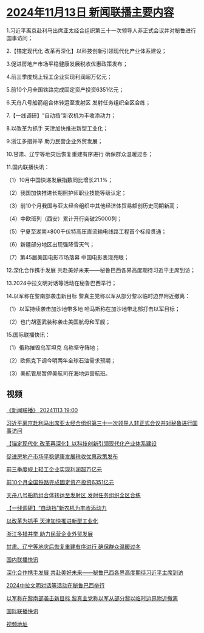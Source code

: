# [2024年11月13日 新闻联播主要内容](https://tv.cctv.com/lm/xwlb/day/20241113.shtml)

1.习近平离京赴利马出席亚太经合组织第三十一次领导人非正式会议并对秘鲁进行国事访问；

2.【锚定现代化 改革再深化】以科技创新引领现代化产业体系建设；

3.促进房地产市场平稳健康发展税收优惠政策发布；

4.前三季度规上轻工企业实现利润超万亿元；

5.前10个月全国铁路完成固定资产投资6351亿元；

6.天舟八号船箭组合体转运至发射区 发射任务组织全区合练；

7.【一线调研】“自动挡”新农机为丰收添动力；

8.以改革为抓手 天津加快推进新型工业化；

9.浙江多措并举 助力民营企业外贸发展；

10.甘肃、辽宁等地灾后恢复重建有序进行 确保群众温暖过冬；

11.国内联播快讯：

（1）10月中国快递发展指数同比增长21.1%；

（2）我国加快推进长期照护师职业技能等级认定；

（3）前10个月我国与亚太经合组织中其他经济体贸易额创历史同期新高；

（4）中欧班列（西安）累计开行突破25000列；

（5）宁夏至湖南±800千伏特高压直流输电线路工程首个标段贯通；

（6）新疆部分地区出现强降雪天气；

（7）第45届美国电影市场落幕 中国电影表现亮眼；

12.深化合作携手发展 共赴美好未来——秘鲁巴西各界高度期待习近平主席到访；

13.2024中拉文明对话等活动在秘鲁巴西举行；

14.以军称在黎南部袭击新目标 黎真主党称以军从部分黎以临时边界附近撤离：

（1）以军持续袭击加沙地带多地 哈马斯称在加沙地带北部打击以军目标；

（2）也门胡塞武装称袭击美国航母和军舰；

15.国际联播快讯：

（1）俄称摧毁乌军坦克 乌称坚守阵地；

（2）欧佩克下调今明两年全球石油需求预期；

（3）美航管局暂停美航司在海地运营航班。

## 视频

[《新闻联播》 20241113 19:00](https://tv.cctv.com/2024/11/13/VIDE8x0OBEKhhBQZkP2hwftg241113.shtml)

[习近平离京赴利马出席亚太经合组织第三十一次领导人非正式会议并对秘鲁进行国事访问](https://tv.cctv.com/2024/11/13/VIDE2XibrboswmU0sGxp5lHN241113.shtml)

[【锚定现代化 改革再深化】以科技创新引领现代化产业体系建设](https://tv.cctv.com/2024/11/13/VIDEH44yV2bYomIY1xPKz9pm241113.shtml)

[促进房地产市场平稳健康发展税收优惠政策发布](https://tv.cctv.com/2024/11/13/VIDELz6Egmye5Sr8Nbc0pkEn241113.shtml)

[前三季度规上轻工企业实现利润超万亿元](https://tv.cctv.com/2024/11/13/VIDEuLpzcfN4N5dGl4GDi1zB241113.shtml)

[前10个月全国铁路完成固定资产投资6351亿元](https://tv.cctv.com/2024/11/13/VIDEgjA46Ud6x3JDYJkkntFi241113.shtml)

[天舟八号船箭组合体转运至发射区 发射任务组织全区合练](https://tv.cctv.com/2024/11/13/VIDEwyiiSSDYGmFlqphlQiBt241113.shtml)

[【一线调研】“自动挡”新农机为丰收添动力](https://tv.cctv.com/2024/11/13/VIDEsQmwoY8ha2xA3cOzahEm241113.shtml)

[以改革为抓手 天津加快推进新型工业化](https://tv.cctv.com/2024/11/13/VIDErsmPgE6rTijvKupx8vyV241113.shtml)

[浙江多措并举 助力民营企业外贸发展](https://tv.cctv.com/2024/11/13/VIDEbJ35ZvyYTxSqbVScSpCk241113.shtml)

[甘肃、辽宁等地灾后恢复重建有序进行 确保群众温暖过冬](https://tv.cctv.com/2024/11/13/VIDEJVMWxuLVUERJyxCyfnPa241113.shtml)

[国内联播快讯](https://tv.cctv.com/2024/11/13/VIDEWAH9k7VtRoamqZ8pBqg8241113.shtml)

[深化合作携手发展 共赴美好未来——秘鲁巴西各界高度期待习近平主席到访](https://tv.cctv.com/2024/11/13/VIDEijbpKjVn800VcvEtHIq6241113.shtml)

[2024中拉文明对话等活动在秘鲁巴西举行](https://tv.cctv.com/2024/11/13/VIDE4oJzgdROjjSIZhff7CHB241113.shtml)

[以军称在黎南部袭击新目标 黎真主党称以军从部分黎以临时边界附近撤离](https://tv.cctv.com/2024/11/13/VIDEwfxArrGkXVohmq5WNWk4241113.shtml)

[国际联播快讯](https://tv.cctv.com/2024/11/13/VIDEFUwhvB0XUAynIuTzjELm241113.shtml)

[视频地址](https://tv.cctv.com/lm/xwlb/day/20241113.shtml) 

